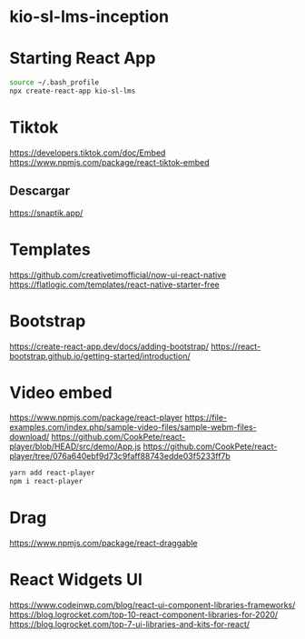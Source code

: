 # kio-sl-lms-inception

# Starting React App
```sh
source ~/.bash_profile
npx create-react-app kio-sl-lms
```

# Tiktok
https://developers.tiktok.com/doc/Embed
https://www.npmjs.com/package/react-tiktok-embed

## Descargar
https://snaptik.app/

# Templates
https://github.com/creativetimofficial/now-ui-react-native
https://flatlogic.com/templates/react-native-starter-free

# Bootstrap
https://create-react-app.dev/docs/adding-bootstrap/
https://react-bootstrap.github.io/getting-started/introduction/

# Video embed

https://www.npmjs.com/package/react-player
https://file-examples.com/index.php/sample-video-files/sample-webm-files-download/
https://github.com/CookPete/react-player/blob/HEAD/src/demo/App.js
https://github.com/CookPete/react-player/tree/076a640ebf9d73c9faff88743edde03f5233ff7b

```sh
yarn add react-player
npm i react-player

```


# Drag
https://www.npmjs.com/package/react-draggable


# React Widgets UI
https://www.codeinwp.com/blog/react-ui-component-libraries-frameworks/
https://blog.logrocket.com/top-10-react-component-libraries-for-2020/
https://blog.logrocket.com/top-7-ui-libraries-and-kits-for-react/